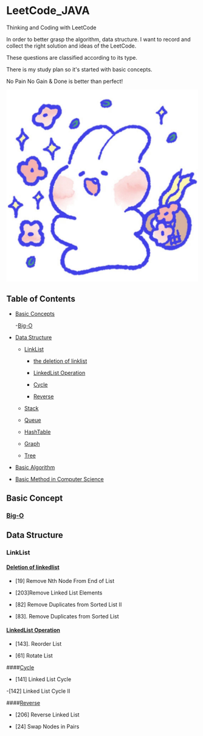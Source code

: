 # LeetCode_JAVA
Thinking and Coding with LeetCode

In order to better grasp the algorithm, data structure. I want to record and collect the right solution and ideas of the LeetCode.

These questions are classified according to its type.

There is my study plan so it's started with basic concepts.

No Pain No Gain & Done is better than perfect!

![happy forever!](
https://github.com/machine411/LeetCode_JAVA/blob/master/images/B6A0EC4D-42CB-460F-A0D3-23E8F6D4B85A.jpeg)



## Table of Contents
- [Basic Concepts](#basic-concepts)
  
  -[Big-O](#Big-o)

- [Data Structure](#data-structure)

    - [LinkList](#linklist)
        
        - [the deletion of linklist](#the-deletion-of-linklist)

        - [LinkedList Operation](#linkedlist-operation)
        
        - [Cycle](#cycle)
        
        - [Reverse](#reverse)
        
    - [Stack](#stack)
  
    - [Queue](#queue)
  
    - [HashTable](#hashtable)
    
    - [Graph](#graph)
    
    - [Tree](#tree)
 
- [Basic Algorithm](#basic-algorithm)
  

- [Basic Method in Computer Science](#basic-method-in-computer-science)
## Basic Concept
 ### [Big-O](https://github.com/machine411/LeetCode_JAVA/blob/master/Basic-Concept/Big-O.md)
    
## Data Structure

### LinkList

#### [Deletion of linkedlist](https://github.com/machine411/LeetCode_JAVA/tree/master/LinkedList/Delete_Linked_List)
  - [19] Remove Nth Node From End of List
  
  - [203]Remove Linked List Elements
  
  - [82] Remove Duplicates from Sorted List II
  
  - [83]. Remove Duplicates from Sorted List
  
  
####  [LinkedList Operation](https://github.com/machine411/LeetCode_JAVA/tree/master/LinkedList/LinkedList%20Operation)
   - [143]. Reorder List
   
   - [61] Rotate List
   
####[Cycle](https://github.com/machine411/LeetCode_JAVA/tree/master/LinkedList/cycle)

  - [141] Linked List Cycle
  
  -[142] Linked List Cycle II
  
####[Reverse](https://github.com/machine411/LeetCode_JAVA/tree/master/LinkedList/reverse_linked_list)
  - [206] Reverse Linked List
  
  - [24] Swap Nodes in Pairs
  
  
